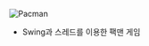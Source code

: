 ![Pacman](https://user-images.githubusercontent.com/87554077/127771314-dadcbe1f-797f-4082-9582-b5bdcc1d46fe.png)

* Swing과 스레드를 이용한 팩맨 게임
